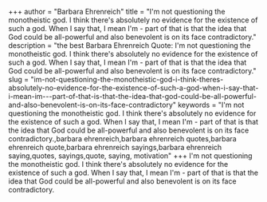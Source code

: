 +++
author = "Barbara Ehrenreich"
title = "I'm not questioning the monotheistic god. I think there's absolutely no evidence for the existence of such a god. When I say that, I mean I'm - part of that is that the idea that God could be all-powerful and also benevolent is on its face contradictory."
description = "the best Barbara Ehrenreich Quote: I'm not questioning the monotheistic god. I think there's absolutely no evidence for the existence of such a god. When I say that, I mean I'm - part of that is that the idea that God could be all-powerful and also benevolent is on its face contradictory."
slug = "im-not-questioning-the-monotheistic-god-i-think-theres-absolutely-no-evidence-for-the-existence-of-such-a-god-when-i-say-that-i-mean-im---part-of-that-is-that-the-idea-that-god-could-be-all-powerful-and-also-benevolent-is-on-its-face-contradictory"
keywords = "I'm not questioning the monotheistic god. I think there's absolutely no evidence for the existence of such a god. When I say that, I mean I'm - part of that is that the idea that God could be all-powerful and also benevolent is on its face contradictory.,barbara ehrenreich,barbara ehrenreich quotes,barbara ehrenreich quote,barbara ehrenreich sayings,barbara ehrenreich saying,quotes, sayings,quote, saying, motivation"
+++
I'm not questioning the monotheistic god. I think there's absolutely no evidence for the existence of such a god. When I say that, I mean I'm - part of that is that the idea that God could be all-powerful and also benevolent is on its face contradictory.

